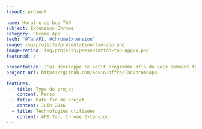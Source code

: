 ```yaml
---
layout: project

name: Horaire de bus TAN
subject: Extension Chrome
category: Chrome App
tech: "#TanAPI, #ChromeExtension"
image: img/projects/presentation-tan-app.png
image-retina: img/projects/presentation-tan-app2x.png
featured: z

presentation: J'ai développé ce petit programme afin de voir comment fonctionnait une extension chrome. De plus j'ai utilisé l'api de Tan afin de surveiller l'horaire des bus que j'emprunte sans avoir à les apprendre par coeur. <br>Quoi de mieux que de lier l'utile à l'agréable ?
project-url: https://github.com/KevinJaffre/TanChromeApp

features:
  - title: Type de projet
    content: Perso
  - title: Date fin de projet
    content: Juin 2016
  - title: Technologies utilisées
    content: API Tan, Chrome Extension
---
```

